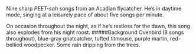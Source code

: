 Nine sharp _PEET-sah_ songs from an Acadian flycatcher. He’s in daytime mode, singing at a leisurely pace of about five songs per minute.

On occasion throughout the night, as if he’s restless for the dawn, this song also explodes from his night roost. 
#####Background
Ovenbird (8 songs throughout), blue-gray gnatcatcher, tufted titmouse, purple martin, red-bellied woodpecker. Some rain dripping from the trees.
